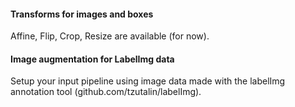 #### Transforms for images and boxes
Affine, Flip, Crop, Resize are available (for now).

#### Image augmentation for LabelImg data
Setup your input pipeline using image data made with the labelImg annotation tool (github.com/tzutalin/labelImg).
